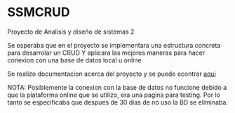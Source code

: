 # SSMCRUD

Proyecto de Analisis y diseño de sistemas 2

Se esperaba que en el proyecto se implementara una estructura concreta para desarrolar un CRUD
Y aplicara las mejores maneras para hacer conexion con una base de datos local u online

Se realizo documentacion acerca del proyecto y se puede econtrar <a href="https://docs.google.com/document/d/1Z-rRCbqLI3XPSLnmLAnAUPxcFXAA5wZX/edit?usp=sharing&ouid=113288613802986628407&rtpof=true&sd=true">aqui</a>

NOTA: Posiblemente la conexion con la base de datos no funcione debido a que la plataforma online que se utilizo, era una pagina para testing. Por lo tanto se especificaba que despues de 30 dias de no uso la BD se eliminaba.
